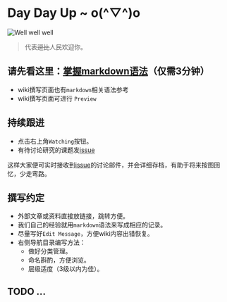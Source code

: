 # Day Day Up ~ o(^▽^)o
![Well well well](https://avatars2.githubusercontent.com/u/16560830?v=3&s=200 "焦点不要为我停留，前进吧骚年！伟大的领袖看好你呦！") 
>代表~~逗比~~人民欢迎你。


## 请先看这里：[掌握markdown语法](https://guides.github.com/features/mastering-markdown/)（仅需3分钟）
- wiki撰写页面也有`markdown`相关语法参考
- wiki撰写页面可进行 `Preview`

## 持续跟进
- 点击右上角`Watching`按钮。
- 有待讨论研究的课题发[issue](https://github.com/doubility-sky/daydayup/issues)

这样大家便可实时接收到[issue](https://github.com/doubility-sky/daydayup/issues)的讨论邮件，并会详细存档，有助于将来按图回忆，少走弯路。

## 撰写约定
- 外部文章或资料直接放链接，跳转方便。
- 我们自己的经验就用`markdown`语法来写成相应的记录。
- 尽量写好`Edit Message`，方便wiki内容出错恢复。
- 右侧导航目录编写方法：
    + 做好分类管理。
    * 命名斟酌，方便浏览。
    - 层级适度（3级以内为佳）。

## TODO ...